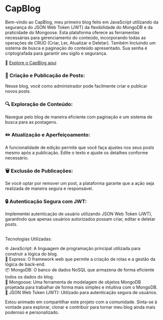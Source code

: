 # CapBlog

Bem-vindo ao CapBlog, meu primeiro blog feito em JavaScript utilizando da segurança do JSON Web Token (JWT) da flexibilidade do MongoDB e da praticidade do Mongoose. Esta plataforma oferece as ferramentas necessárias para gerenciamento do conteúdo, incorporando todas as operações de CRUD (Criar, Ler, Atualizar e Deletar). Também Incluindo um sistema de busca e paginação do conteúdo apresentado. Sua senha é criptografada para garantir seu sigilo e segurança. <br/>

🔗 [Explore o CapBlog aqui](https://capblog.onrender.com) <br/>


### 📝 Criação e Publicação de Posts: 
Nesse blog, você como administrador pode facilmente criar e publicar novos posts. <br/>

### 🔍 Exploração de Conteúdo: 
Navegue pelo blog de maneira eficiente com paginação e um sistema de busca para as postagens. <br/>

### ✏️ Atualização e Aperfeiçoamento: 
A funcionalidade de edição permite que você faça ajustes nos seus posts mesmo após a publicação. Edite o texto e ajuste os detalhes conforme necessário. <br/>

### 🗑️ Exclusão de Publicações: 
Se você optar por remover um post, a plataforma garante que a ação seja realizada de maneira segura e responsável. <br/>

### 🔒 Autenticação Segura com JWT:
Implementei autenticação de usuário utilizando JSON Web Token (JWT), garantindo que apenas usuários autorizados possam criar, editar e deletar posts. <br/> <br/>


Tecnologias Utilizadas:

🌐 JavaScript: A linguagem de programação principal utilizada para construir a lógica do blog. <br/>
🚀 Express: O framework web que permite a criação de rotas e a gestão da lógica de back-end. <br/>
📦 MongoDB: O banco de dados NoSQL que armazena de forma eficiente todos os dados do blog. <br/>
🧩 Mongoose: Uma ferramenta de modelagem de objetos MongoDB projetada para trabalhar de forma mais simples e intuitiva com o MongoDB. <br/>
🔐 JSON Web Token (JWT): Utilizado para autenticação segura de usuários. <br/>


Estou animado em compartilhar este projeto com a comunidade. Sinta-se à vontade para explorar, clonar e contribuir para tornar meu blog ainda mais poderoso e personalizado.
